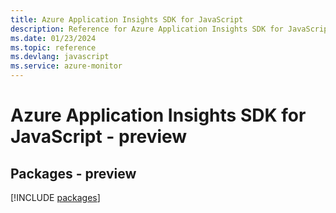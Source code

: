 ```yaml
---
title: Azure Application Insights SDK for JavaScript
description: Reference for Azure Application Insights SDK for JavaScript
ms.date: 01/23/2024
ms.topic: reference
ms.devlang: javascript
ms.service: azure-monitor
---
```

# Azure Application Insights SDK for JavaScript - preview
## Packages - preview
[!INCLUDE [packages](application-insights-index.md)]